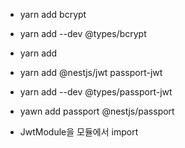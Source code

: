 - yarn add bcrypt
- yarn add --dev @types/bcrypt

- yarn add
- yarn add @nestjs/jwt passport-jwt
- yarn add --dev @types/passport-jwt
- yawn add passport @nestjs/passport

- JwtModule을 모듈에서 import
